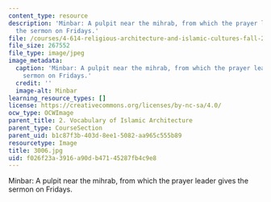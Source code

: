 ```yaml
---
content_type: resource
description: 'Minbar: A pulpit near the mihrab, from which the prayer leader gives
  the sermon on Fridays.'
file: /courses/4-614-religious-architecture-and-islamic-cultures-fall-2002/f026f23a3916a90db47145287fb4c9e8_3006.jpg
file_size: 267552
file_type: image/jpeg
image_metadata:
  caption: 'Minbar: A pulpit near the mihrab, from which the prayer leader gives the
    sermon on Fridays.'
  credit: ''
  image-alt: Minbar
learning_resource_types: []
license: https://creativecommons.org/licenses/by-nc-sa/4.0/
ocw_type: OCWImage
parent_title: 2. Vocabulary of Islamic Architecture
parent_type: CourseSection
parent_uid: b1c87f3b-403d-8ee1-5082-aa965c555b89
resourcetype: Image
title: 3006.jpg
uid: f026f23a-3916-a90d-b471-45287fb4c9e8
---
```

Minbar: A pulpit near the mihrab, from which the prayer leader gives the sermon on Fridays.